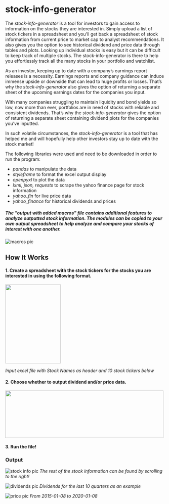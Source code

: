 # stock-info-generator

The *stock-info-generator* is a tool for investors to gain access to information on the stocks they are interested in. Simply upload a list of stock tickers in a spreadsheet and you'll get back a spreadsheet of stock information from current price to market cap to analyst recommendations. It also gives you the option to see historical dividend and price data through tables and plots. Looking up individual stocks is easy but it can be difficult to keep track of multiple stocks. The stock-info-generator is there to help you effortlessly track all the many stocks in your portfolio and watchlist.

As an investor, keeping up to date with a company’s earnings report releases is a necessity. Earnings reports and company guidance can induce immense upside or downside that can lead to huge profits or losses. That’s why the *stock-info-generator* also gives the option of returning a separate sheet of the upcoming earnings dates for the companies you input.

With many companies struggling to maintain liquidity and bond yields so low, now more than ever, portfolios are in need of stocks with reliable and consistent dividends. That’s why the  *stock-info-generator* gives the option of returning a separate sheet containing dividend plots for the companies you’ve inputted. 

In such volatile circumstances, the  *stock-info-generator* is a tool that has helped me and will hopefully help other investors stay up to date with the stock market!

The following libraries were used and need to be downloaded in order to run the program:
* *pandas* to manipulate the data
* *styleframe* to format the excel output display
* *openpyxl* to plot the data 
* *lxml, json, requests* to scrape the yahoo finance page for stock information
* *yahoo_fin* for live price data
* *yahoo_finance* for historical dividends and prices

##### *The "output with added macros" file contains additional features to analyze outputted stock information. The modules can be copied to your own output spreadsheet to help analyze and compare your stocks of interest with one another.*
![macros pic](https://user-images.githubusercontent.com/55144676/83574565-be058200-a4fb-11ea-8816-8e68d5f98f5d.JPG)

## How It Works

#### 1. Create a spreadsheet with the stock tickers for the stocks you are interested in using the following format.
<img src="https://user-images.githubusercontent.com/55144676/83339363-0eca7000-a29b-11ea-9629-ee9a5c60f26a.JPG" width="175" height="250">

*Input excel file with Stock Names as header and 10 stock tickers below*

#### 2. Choose whether to output dividend and/or price data.
<img src="https://user-images.githubusercontent.com/55144676/83339727-9e255280-a29e-11ea-8656-f466326f46c3.JPG" width="500" height="150">

#### 3. Run the file!

### Output
![stock info pic](https://user-images.githubusercontent.com/55144676/83339758-d9278600-a29e-11ea-949a-288c5f3af4df.JPG)
*The rest of the stock information can be found by scrolling to the right!*




![dividends pic](https://user-images.githubusercontent.com/55144676/83339766-e5abde80-a29e-11ea-9acc-cb1f9bc7a1ea.JPG)
*Dividends for the last 10 quarters as an example*




![price pic](https://user-images.githubusercontent.com/55144676/83339767-e6dd0b80-a29e-11ea-895b-d862c041173c.JPG)
*From 2015-01-08 to 2020-01-08*




